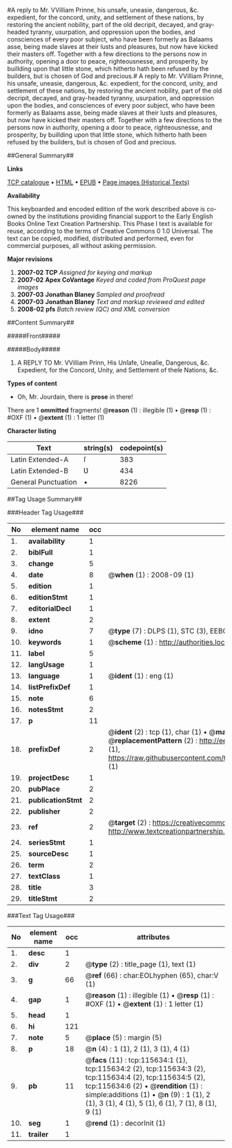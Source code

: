 #A reply to Mr. VVilliam Prinne, his unsafe, uneasie, dangerous, &c. expedient, for the concord, unity, and settlement of these nations, by restoring the ancient nobility, part of the old decripit, decayed, and gray-headed tyranny, usurpation, and oppression upon the bodies, and consciences of every poor subject, who have been formerly as Balaams asse, being made slaves at their lusts and pleasures, but now have kicked their masters off. Together with a few directions to the persons now in authority, opening a door to peace, righteousnesse, and prosperity, by buillding upon that little stone, which hitherto hath been refused by the builders, but is chosen of God and precious.#
A reply to Mr. VVilliam Prinne, his unsafe, uneasie, dangerous, &c. expedient, for the concord, unity, and settlement of these nations, by restoring the ancient nobility, part of the old decripit, decayed, and gray-headed tyranny, usurpation, and oppression upon the bodies, and consciences of every poor subject, who have been formerly as Balaams asse, being made slaves at their lusts and pleasures, but now have kicked their masters off. Together with a few directions to the persons now in authority, opening a door to peace, righteousnesse, and prosperity, by buillding upon that little stone, which hitherto hath been refused by the builders, but is chosen of God and precious.

##General Summary##

**Links**

[TCP catalogue](http://www.ota.ox.ac.uk/tcp/)  • 
[HTML](http://tei.it.ox.ac.uk/tcp/Texts-HTML/free/A91/A91661.html)  • 
[EPUB](http://tei.it.ox.ac.uk/tcp/Texts-EPUB/free/A91/A91661.epub) • 
[Page images (Historical Texts)](https://data.historicaltexts.jisc.ac.uk/view?pubId=eebo-99863432e&pageId=eebo-99863432e-115634-1)

**Availability**

This keyboarded and encoded edition of the
	       work described above is co-owned by the institutions
	       providing financial support to the Early English Books
	       Online Text Creation Partnership. This Phase I text is
	       available for reuse, according to the terms of Creative
	       Commons 0 1.0 Universal. The text can be copied,
	       modified, distributed and performed, even for
	       commercial purposes, all without asking permission.

**Major revisions**

1. __2007-02__ __TCP__ *Assigned for keying and markup*
1. __2007-02__ __Apex CoVantage__ *Keyed and coded from ProQuest page images*
1. __2007-03__ __Jonathan Blaney__ *Sampled and proofread*
1. __2007-03__ __Jonathan Blaney__ *Text and markup reviewed and edited*
1. __2008-02__ __pfs__ *Batch review (QC) and XML conversion*

##Content Summary##

#####Front#####

#####Body#####

1. A REPLY TO Mr. VVilliam Prinn, His Unſafe, Uneaſie, Dangerous, &c. Expedient, for the Concord, Unity, and Settlement of theſe Nations, &c.

**Types of content**

  * Oh, Mr. Jourdain, there is **prose** in there!

There are 1 **ommitted** fragments! 
 @__reason__ (1) : illegible (1)  •  @__resp__ (1) : #OXF (1)  •  @__extent__ (1) : 1 letter (1)

**Character listing**


|Text|string(s)|codepoint(s)|
|---|---|---|
|Latin Extended-A|ſ|383|
|Latin Extended-B|Ʋ|434|
|General Punctuation|•|8226|

##Tag Usage Summary##

###Header Tag Usage###

|No|element name|occ|attributes|
|---|---|---|---|
|1.|__availability__|1||
|2.|__biblFull__|1||
|3.|__change__|5||
|4.|__date__|8| @__when__ (1) : 2008-09 (1)|
|5.|__edition__|1||
|6.|__editionStmt__|1||
|7.|__editorialDecl__|1||
|8.|__extent__|2||
|9.|__idno__|7| @__type__ (7) : DLPS (1), STC (3), EEBO-CITATION (1), PROQUEST (1), VID (1)|
|10.|__keywords__|1| @__scheme__ (1) : http://authorities.loc.gov/ (1)|
|11.|__label__|5||
|12.|__langUsage__|1||
|13.|__language__|1| @__ident__ (1) : eng (1)|
|14.|__listPrefixDef__|1||
|15.|__note__|6||
|16.|__notesStmt__|2||
|17.|__p__|11||
|18.|__prefixDef__|2| @__ident__ (2) : tcp (1), char (1)  •  @__matchPattern__ (2) : ([0-9\-]+):([0-9IVX]+) (1), (.+) (1)  •  @__replacementPattern__ (2) : http://eebo.chadwyck.com/downloadtiff?vid=$1&page=$2 (1), https://raw.githubusercontent.com/textcreationpartnership/Texts/master/tcpchars.xml#$1 (1)|
|19.|__projectDesc__|1||
|20.|__pubPlace__|2||
|21.|__publicationStmt__|2||
|22.|__publisher__|2||
|23.|__ref__|2| @__target__ (2) : https://creativecommons.org/publicdomain/zero/1.0/ (1), http://www.textcreationpartnership.org/docs/. (1)|
|24.|__seriesStmt__|1||
|25.|__sourceDesc__|1||
|26.|__term__|2||
|27.|__textClass__|1||
|28.|__title__|3||
|29.|__titleStmt__|2||


###Text Tag Usage###

|No|element name|occ|attributes|
|---|---|---|---|
|1.|__desc__|1||
|2.|__div__|2| @__type__ (2) : title_page (1), text (1)|
|3.|__g__|66| @__ref__ (66) : char:EOLhyphen (65), char:V (1)|
|4.|__gap__|1| @__reason__ (1) : illegible (1)  •  @__resp__ (1) : #OXF (1)  •  @__extent__ (1) : 1 letter (1)|
|5.|__head__|1||
|6.|__hi__|121||
|7.|__note__|5| @__place__ (5) : margin (5)|
|8.|__p__|18| @__n__ (4) : 1 (1), 2 (1), 3 (1), 4 (1)|
|9.|__pb__|11| @__facs__ (11) : tcp:115634:1 (1), tcp:115634:2 (2), tcp:115634:3 (2), tcp:115634:4 (2), tcp:115634:5 (2), tcp:115634:6 (2)  •  @__rendition__ (1) : simple:additions (1)  •  @__n__ (9) : 1 (1), 2 (1), 3 (1), 4 (1), 5 (1), 6 (1), 7 (1), 8 (1), 9 (1)|
|10.|__seg__|1| @__rend__ (1) : decorInit (1)|
|11.|__trailer__|1||
